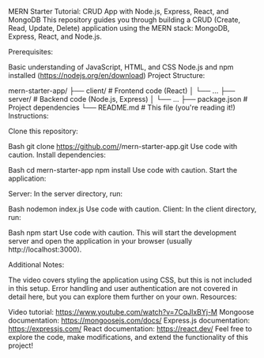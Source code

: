 
MERN Starter Tutorial: CRUD App with Node.js, Express, React, and MongoDB
This repository guides you through building a CRUD (Create, Read, Update, Delete) application using the MERN stack: MongoDB, Express, React, and Node.js.

Prerequisites:

Basic understanding of JavaScript, HTML, and CSS
Node.js and npm installed (https://nodejs.org/en/download)
Project Structure:

mern-starter-app/
├── client/  # Frontend code (React)
│   └── ...
├── server/  # Backend code (Node.js, Express)
│   └── ...
├── package.json  # Project dependencies
└── README.md  # This file (you're reading it!)
Instructions:

Clone this repository:

Bash
git clone https://github.com/<your-username>/mern-starter-app.git
Use code with caution.
Install dependencies:

Bash
cd mern-starter-app
npm install
Use code with caution.
Start the application:

Server: In the server directory, run:

Bash
nodemon index.js
Use code with caution.
Client: In the client directory, run:

Bash
npm start
Use code with caution.
This will start the development server and open the application in your browser (usually http://localhost:3000).

Additional Notes:

The video covers styling the application using CSS, but this is not included in this setup.
Error handling and user authentication are not covered in detail here, but you can explore them further on your own.
Resources:

Video tutorial: https://www.youtube.com/watch?v=7CqJlxBYj-M
Mongoose documentation: https://mongoosejs.com/docs/
Express.js documentation: https://expressjs.com/
React documentation: https://react.dev/
Feel free to explore the code, make modifications, and extend the functionality of this project!
